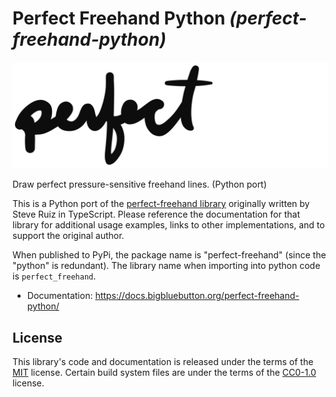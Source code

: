<!--
SPDX-FileCopyrightText: 2021 Stephen Ruiz Ltd
SPDX-FileCopyrightText: 2022 Calvin Walton

SPDX-License-Identifier: MIT
-->

# Perfect Freehand Python _(perfect-freehand-python)_

![perfect](https://github.com/bigbluebutton/perfect-freehand-python/raw/1.2.0/docs/_static/perfect-freehand-logo.svg)

Draw perfect pressure-sensitive freehand lines. (Python port)

This is a Python port of the 
[perfect-freehand library](https://github.com/steveruizok/perfect-freehand)
originally written by Steve Ruiz in TypeScript. Please reference the
documentation for that library for additional usage examples, links to
other implementations, and to support the original author.

When published to PyPi, the package name is "perfect-freehand" (since the "python" is redundant).
The library name when importing into python code is `perfect_freehand`.

* Documentation: https://docs.bigbluebutton.org/perfect-freehand-python/

## License

This library's code and documentation is released under the terms of the [MIT](LICENSES/MIT.txt) license.
Certain build system files are under the terms of the [CC0-1.0](LICENSES/CC0-1.0.txt) license.
